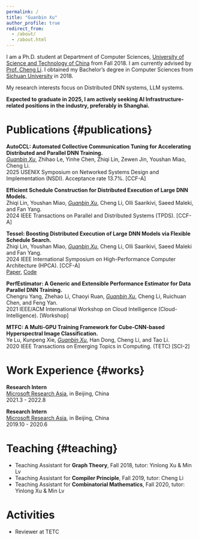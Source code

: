 ```yaml
---
permalink: /
title: "Guanbin Xu"
author_profile: true
redirect_from: 
  - /about/
  - /about.html
---
```


I am a Ph.D. student at Department of Computer Sciences, [University of Science and Technology of China](https://ustc.edu.cn/) from Fall 2018. I am currently advised by [Prof. Cheng Li](https://scholar.google.com/citations?user=3Fdv_mIAAAAJ). I obtained my Bachelor’s degree in Computer Sciences from [Sichuan University](https://scu.edu.cn/) in 2018.

My research interests focus on Distributed DNN systems, LLM systems.

**Expected to graduate in 2025, I am actively seeking AI Infrastructure-related positions in the industry, preferably in Shanghai.** 

# Publications {#publications}
**AutoCCL: Automated Collective Communication Tuning for Accelerating Distributed and Parallel DNN Training.**\
*<u>Guanbin Xu</u>*, Zhihao Le, Yinhe Chen, Zhiqi Lin, Zewen Jin, Youshan Miao, Cheng Li.\
2025 USENIX Symposium on Networked Systems Design and Implementation (NSDI). Acceptance rate 13.7%. [CCF-A]

**Efficient Schedule Construction for Distributed Execution of Large DNN Models.**\
Zhiqi Lin,  Youshan Miao, *<u>Guanbin Xu</u>*,  Cheng Li,  Olli Saarikivi,  Saeed Maleki, and Fan Yang.\
2024 IEEE Transactions on Parallel and Distributed Systems (TPDS). [CCF-A]

**Tessel: Boosting Distributed Execution of Large DNN Models via Flexible Schedule Search.**\
Zhiqi Lin,  Youshan Miao, *<u>Guanbin Xu</u>*,  Cheng Li,  Olli Saarikivi, Saeed Maleki and Fan Yang.\
2024 IEEE International Symposium on High-Performance Computer Architecture (HPCA). [CCF-A]\
[Paper](https://arxiv.org/pdf/2311.15269), [Code](https://github.com/zhiqi-0/Tessel)

**PerfEstimator: A Generic and Extensible Performance Estimator for Data Parallel DNN Training.**\
Chengru Yang,  Zhehao Li,  Chaoyi Ruan, *<u>Guanbin Xu</u>*,  Cheng Li, Ruichuan Chen, and Feng Yan.\
2021 IEEE/ACM International Workshop on Cloud Intelligence (Cloud-Intelligence). [Workshop]

**MTFC: A Multi-GPU Training Framework for Cube-CNN-based Hyperspectral Image Classification.**\
Ye Lu,  Kunpeng Xie, *<u>Guanbin Xu</u>*,  Han Dong,  Cheng Li,  and Tao Li.\
2020 IEEE Transactions on Emerging Topics in Computing. (TETC) [SCI-2]

# Work Experience {#works}
**Research Intern**\
[Microsoft Research Asia](https://www.microsoft.com/en-us/research/lab/microsoft-research-asia/), in Beijing, China\
2021.3 - 2022.8

**Research Intern**\
[Microsoft Research Asia](https://www.microsoft.com/en-us/research/lab/microsoft-research-asia/), in Beijing, China\
2019.10 - 2020.6

# Teaching {#teaching}
- Teaching Assistant for **Graph Theory**, Fall 2018, tutor: Yinlong Xu & Min Lv
- Teaching Assistant for **Compiler Principle**, Fall 2019, tutor: Cheng Li
- Teaching Assistant for **Combinatorial Mathematics**, Fall 2020, tutor: Yinlong Xu & Min Lv

# Activities
- Reviewer at TETC
